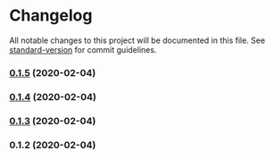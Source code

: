 # Changelog

All notable changes to this project will be documented in this file. See [standard-version](https://github.com/conventional-changelog/standard-version) for commit guidelines.

### [0.1.5](https://github.com/Dooor/ekispart-ts/compare/v0.1.4...v0.1.5) (2020-02-04)

### [0.1.4](https://github.com/Dooor/ekispart-ts/compare/v0.1.3...v0.1.4) (2020-02-04)

### [0.1.3](https://github.com/Dooor/ekispart-ts/compare/v0.1.2...v0.1.3) (2020-02-04)

### 0.1.2 (2020-02-04)
